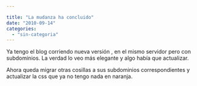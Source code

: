 ```yaml
---

title: "La mudanza ha concluido"
date: "2010-09-14"
categories: 
  - "sin-categoria"
---
```


Ya tengo el blog corriendo nueva versión , en el mismo servidor pero con subdominios. La verdad lo veo más elegante y algo había que actualizar.

Ahora queda migrar otras cosillas a sus subdominios correspondientes y  actualizar la css que ya no tengo nada en naranja.
